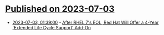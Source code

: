 # [Published on 2023-07-03](index.md)

* [2023-07-03, 01:39:00](https://linux.slashdot.org/story/23/07/03/0135254/after-rhel-7s-eol-red-hat-will-offer-a-4-year-extended-life-cycle-support-add-on?utm_source=rss1.0mainlinkanon&utm_medium=feed) - [After RHEL 7's EOL, Red Hat Will Offer a 4-Year 'Extended Life Cycle Support' Add-On](https://linux.slashdot.org/story/23/07/03/0135254/after-rhel-7s-eol-red-hat-will-offer-a-4-year-extended-life-cycle-support-add-on?utm_source=rss1.0mainlinkanon&utm_medium=feed)
